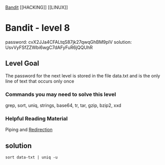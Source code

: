 [Bandit](Bandit.md)     [[HACKING]]     [[LINUX]]

# Bandit - level 8

password: cvX2JJa4CFALtqS87jk27qwqGhBM9plV
solution: UsvVyFSfZZWbi6wgC7dAFyFuR6jQQUhR 

## Level Goal  

The password for the next level is stored in the file data.txt and is the only
line of text that occurs only once

### Commands you may need to solve this level
grep, sort, uniq, strings, base64, tr, tar, gzip, bzip2, xxd

### Helpful Reading Material
Piping and [Redirection](https://ryanstutorials.net/linuxtutorial/piping.php)

## solution
`sort data-txt | uniq -u`
